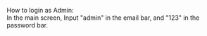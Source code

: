 How to login as Admin:  
In the main screen, Input "admin" in the email bar, and "123" in the password bar.
